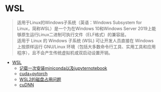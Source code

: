 # WSL

> 适用于Linux的Windows子系统（英语：Windows Subsystem for Linux，简称WSL）是一个为在Windows 10和Windows Server 2019上能够原生运行Linux二进制可执行文件（ELF格式）的兼容层。  
> 适用于 Linux 的 Windows 子系统 (WSL) 可让开发人员直接在 Windows 上按原样运行 GNU/Linux 环境（包括大多数命令行工具、实用工具和应用程序），且不会产生传统虚拟机或双启动设置开销。

- [WSL](./subpage/WSL/WSL.md)
  - [记载一次安装miniconda以及jupyternotebook](./subpage/WSL/subsubpage/记载一次安装miniconda以及jupyternotebook.md)
  - [cuda+pytorch](./subpage/WSL/subsubpage/cuda+pytorch.md)
  - [WSL2的磁盘占用问题](./subpage/WSL/subsubpage/WSL2的磁盘占用问题.md)
  - [cuDNN](./subpage/WSL/subsubpage/cuDNN.md)

